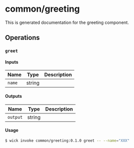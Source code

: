 # common/greeting

This is generated documentation for the greeting component.


## Operations

### `greet`

#### Inputs

| Name | Type | Description |
| ---- | ---- | ----------- |
| `name` | string |  |


#### Outputs

| Name | Type | Description |
| ---- | ---- | ----------- |
| `output` | string |  |

#### Usage

```bash
$ wick invoke common/greeting:0.1.0 greet -- --name="XXX"
```

